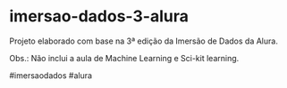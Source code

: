 # imersao-dados-3-alura
Projeto elaborado com base na 3ª edição da Imersão de Dados da Alura.

Obs.: Não inclui a aula de Machine Learning e Sci-kit learning.

#imersaodados #alura

